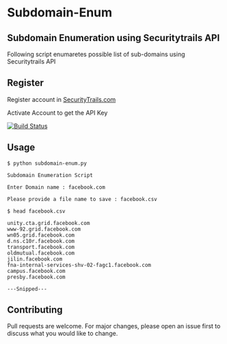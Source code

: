 # Subdomain-Enum

## Subdomain Enumeration using Securitytrails API

Following script enumaretes possible list of sub-domains using Securitytrails API

## Register 

Register account in [SecurityTrails.com](https://securitytrails.com/)

Activate Account to get the API Key

[![Build Status](https://travis-ci.org/joemccann/dillinger.svg?branch=master)](https://travis-ci.org/joemccann/dillinger)

## Usage

```
$ python subdomain-enum.py

Subdomain Enumeration Script

Enter Domain name : facebook.com

Please provide a file name to save : facebook.csv

$ head facebook.csv

unity.cta.grid.facebook.com
www-92.grid.facebook.com
wn05.grid.facebook.com
d.ns.c10r.facebook.com
transport.facebook.com
oldmutual.facebook.com
jilin.facebook.com
fna-internal-services-shv-02-fagc1.facebook.com
campus.facebook.com
presby.facebook.com

---Snipped---
```

## Contributing
Pull requests are welcome. For major changes, please open an issue first to discuss what you would like to change.
